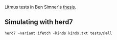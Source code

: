 Litmus tests in Ben Simner's [thesis](https://2plus2a.com/files/drafts/top-thesis-draft-2025-03-28-clean.pdf).

## Simulating with herd7
```
herd7 -variant ifetch -kinds kinds.txt tests/@all
```
